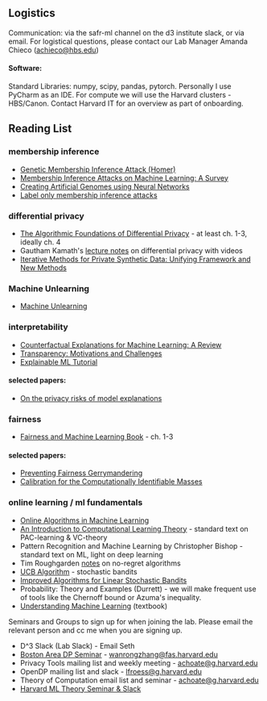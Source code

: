 ## Logistics
Communication: via the safr-ml channel on the d3 institute slack, or via email. 
For logistical questions, please contact our Lab Manager Amanda Chieco (achieco@hbs.edu)

#### Software: 
Standard Libraries: numpy, scipy, pandas, pytorch.
Personally I use PyCharm as an IDE. For compute we will use the Harvard clusters - HBS/Canon. Contact Harvard IT for an overview as part of onboarding. 

## Reading List
### membership inference 
- [Genetic Membership Inference Attack (Homer)](https://journals.plos.org/plosgenetics/article?id=10.1371/journal.pgen.1000167)
- [Membership Inference Attacks on Machine Learning: A Survey ](https://arxiv.org/abs/2103.07853)
- [Creating Artificial Genomes using Neural Networks](https://journals.plos.org/plosgenetics/article?id=10.1371/journal.pgen.1009303)
- [Label only membership inference attacks](https://arxiv.org/pdf/2007.14321.pdf)


### differential privacy 
- [The Algorithmic Foundations of Differential Privacy](https://www.cis.upenn.edu/~aaroth/Papers/privacybook.pdf) - at least ch. 1-3, ideally ch. 4
- Gautham Kamath's [lecture notes](http://www.gautamkamath.com/CS860-fa2020.html) on differential privacy with videos
- [Iterative Methods for Private Synthetic Data: Unifying Framework and New Methods](https://arxiv.org/abs/2106.07153)

### Machine Unlearning 
- [Machine Unlearning](https://arxiv.org/abs/1912.03817?context=cs)


### interpretability
- [Counterfactual Explanations for Machine Learning: A Review](https://arxiv.org/abs/2010.10596)
- [Transparency: Motivations and Challenges](https://arxiv.org/abs/1708.01870)
- [Explainable ML Tutorial](https://explainml-tutorial.github.io/)

#### selected papers: 
- [On the privacy risks of model explanations](https://arxiv.org/abs/1907.00164)

### fairness 
- [Fairness and Machine Learning Book](https://fairmlbook.org/) - ch. 1-3

#### selected papers: 
- [Preventing Fairness Gerrymandering](https://proceedings.mlr.press/v80/kearns18a.html)
- [Calibration for the Computationally Identifiable Masses](https://proceedings.mlr.press/v80/hebert-johnson18a.html)

### online learning / ml fundamentals 
- [Online Algorithms in Machine Learning](https://www.cs.cmu.edu/~ninamf/ML10/online-survey.pdf)
- [An Introduction to Computational Learning Theory]() - standard text on PAC-learning & VC-theory
- Pattern Recognition and Machine Learning by Christopher Bishop - standard text on ML, light on deep learning
- Tim Roughgarden [notes](https://timroughgarden.org/f13/l/l17.pdf) on no-regret algorithms
- [UCB Algorithm](https://link.springer.com/article/10.1007/s10998-010-3055-6) - stochastic bandits
- [Improved Algorithms for Linear Stochastic Bandits](https://papers.nips.cc/paper/2011/hash/e1d5be1c7f2f456670de3d53c7b54f4a-Abstract.html)
- Probability: Theory and Examples (Durrett) - we will make frequent use of tools like the Chernoff bound or Azuma's inequality. 
- [Understanding Machine Learning](https://www.cs.huji.ac.il/~shais/UnderstandingMachineLearning/understanding-machine-learning-theory-algorithms.pdf) (textbook)

Seminars and Groups to sign up for when joining the lab. Please email the relevant person and cc me when you are signing up. 
- D^3 Slack (Lab Slack) - Email Seth
- [Boston Area DP Seminar](https://bostondataprivacy.github.io/talks.html) - wanrongzhang@fas.harvard.edu
- Privacy Tools mailing list and weekly meeting - achoate@g.harvard.edu
- OpenDP mailing list and slack - lfroess@g.harvard.edu
- Theory of Computation email list and seminar - achoate@g.harvard.edu
- [Harvard ML Theory Seminar & Slack](https://mlfoundations.org/) 





